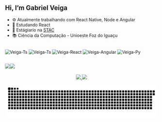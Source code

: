 ## Hi, I’m Gabriel Veiga
- ⚙️ Atualmente trabalhando com React Native, Node e Angular
- 🌱 Estudando React
- 💼 Estágiario na <a href="https://www.agrostac.com.br/home">STAC</a>
- 📚 Ciência da Computação - Unioeste Foz do Iguaçu

<div style="display: inline_block"><br>
  <img align="center" alt="Veiga-Ts" height="30" width="40" src="https://cdn.jsdelivr.net/gh/devicons/devicon/icons/javascript/javascript-original.svg" />
  <img align="center" alt="Veiga-Ts" height="30" width="40" src="https://cdn.jsdelivr.net/gh/devicons/devicon/icons/typescript/typescript-original.svg" />
  <img align="center" alt="Veiga-React" height="30" width="40" src="https://cdn.jsdelivr.net/gh/devicons/devicon/icons/react/react-original.svg" />
  <img align="center" alt="Veiga-Angular" height="30" width="40" src="https://cdn.jsdelivr.net/gh/devicons/devicon/icons/angularjs/angularjs-original.svg" />
  <img align="center" alt="Veiga-Py" height="30" width="40" src="https://cdn.jsdelivr.net/gh/devicons/devicon/icons/python/python-plain.svg" />
</div>

##

<div style="display: flex"> 
  <a href = "mailto:veigabriel25@gmail.com"><img src="https://img.shields.io/badge/-Gmail-%23333?style=for-the-badge&logo=gmail&logoColor=white" target="_blank"></a>
  <a href="https://www.linkedin.com/in/gabriel-veiga-874625110/" target="_blank"><img src="https://img.shields.io/badge/-LinkedIn-%230077B5?style=for-the-badge&logo=linkedin&logoColor=white" target="_blank"></a> 
</div><br>

<div align="center">
  <a href="https://github.com/Veigabriel25">
  <img height="180em" src="https://github-readme-stats.vercel.app/api?username=Veigabriel25&show_icons=true&theme=dracula&include_all_commits=true&count_private=true"/>
  <img height="180em" src="https://github-readme-stats.vercel.app/api/top-langs/?username=Veigabriel25&layout=compact&langs_count=7&theme=dracula"/>
    
  ![Snake animation](https://github.com/Veigabriel25/Veigabriel25/blob/output/github-contribution-grid-snake.svg)  

</div>
 
  

<!---
Veigabriel25/Veigabriel25 is a ✨ special ✨ repository because its `README.md` (this file) appears on your GitHub profile.
You can click the Preview link to take a look at your changes.
--->
